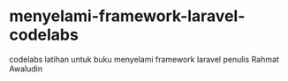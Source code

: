 # menyelami-framework-laravel-codelabs
codelabs latihan untuk buku menyelami framework laravel penulis Rahmat Awaludin
